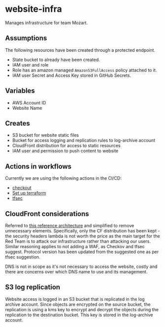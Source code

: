 # website-infra

Manages infrastructure for team Mozart.

## Assumptions

The following resources have been created through a protected endpoint.

- State bucket to already have been created.
- IAM user and role 
- Role has an amazon managed `AmazonS3FullAccess` policy attached to it.
- IAM user Secret and Access Key stored in GitHub Secrets.

## Variables

- AWS Account ID 
- Website Name

## Creates

- S3 bucket for website static files
- Bucket for access logging and replication rules to log-archive account
- CloudFront distribution for access to static resources
- IAM user and permission to push content to website

## Actions in workflows

Currently we are using the following actions in the CI/CD:
- [checkout](https://github.com/actions/checkout)
- [Set up terraform](https://github.com/hashicorp/setup-terraform)
- [tfsec](https://github.com/triat/terraform-security-scan) 

## CloudFront considerations

Referred to [this reference architecture](https://docs.aws.amazon.com/AmazonCloudFront/latest/DeveloperGuide/getting-started-secure-static-website-cloudformation-template.html) and simplified to remove unnecessary elements.
Specifically, only the CF distribution has been kept - the security headers lambda is not worth the price as the main target for the Red Team is to attack our infrastructure rather than attacking our users.
Similar reasoning applies to not adding a WAF, as Checkov and tfsec suggest.
Protocol version has been updated from the suggested one as per tfsec suggestion.

DNS is not in scope as it's not necessary to access the website, costly and there are concerns over which DNS name to use and its management.

## S3 log replication

Website access is logged in an S3 bucket that is replicated in the log archive account. Since objects are encrypted on the source bucket, the replication is using a kms key to encrypt and decrypt the objects during the replication to the destination bucket. This key is stored in the log-archive account.
